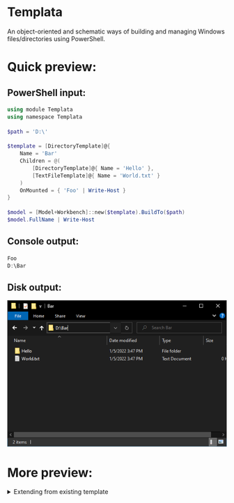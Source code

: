 ﻿# Templata
An object-oriented and schematic ways of building and managing Windows files/directories using PowerShell.

# Quick preview:

## PowerShell input:
```PowerShell
using module Templata
using namespace Templata

$path = 'D:\'

$template = [DirectoryTemplate]@{
    Name = 'Bar'
    Children = @(
        [DirectoryTemplate]@{ Name = 'Hello' },
        [TextFileTemplate]@{ Name = 'World.txt' }
    )
    OnMounted = { 'Foo' | Write-Host }
}

$model = [Model+Workbench]::new($template).BuildTo($path)
$model.FullName | Write-Host
```

## Console output:
```PowerShell
Foo
D:\Bar
```

## Disk output:
![Quick preview output](./media/quick-preview-output.png)

# More preview:

<details>
<summary>Extending from existing template</summary>

## PowerShell input:
```PowerShell
using module Templata
using namespace Templata
using namespace System.Collections

class MyTextFileTemplate : Template[FileModel] {
    MyTextFileTemplate([IDictionary]$details) : base($details) {}

    [Blueprint]ToBlueprint() {
        $inputText = $this.Details['Text']
        $wrappedText = "Hello, $inputText"
        return [TextFileTemplate]@{ Name = $this.Details['Name']; Text = $wrappedText }
    }
}

$path = 'D:\'

$template = [MyTextFileTemplate]@{
    Name = 'MyTextFileTemplate.txt'
    Text = 'World!'
}

$model = [Model+Workbench]::new($template).BuildTo($path)
```

## Disk output:
![Quick preview output](./media/advanced-preview-output.png)

</details>
